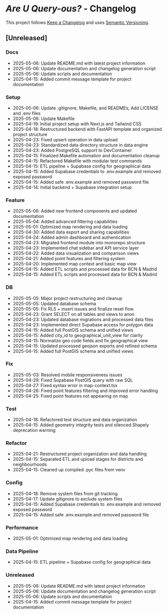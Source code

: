 # *Are U Query-ous?* - Changelog

This project follows [Keep a Changelog](https://keepachangelog.com/en/1.0.0/) and uses [Semantic Versioning](https://semver.org/).

## [Unreleased]

### Docs

- 2025-05-06: Update README.md with latest project information
- 2025-05-06: Update documentation and changelog generation script
- 2025-05-06: Update scripts and documentation
- 2025-04-15: Added commit message template for project documentation

### Setup

- 2025-05-06: Update .gitignore, Makefile, and READMEs; Add LICENSE and .env files
- 2025-05-06: Update Makefile
- 2025-04-19: Initial project setup with Next.js and Tailwind CSS
- 2025-04-18: Restructured backend with FastAPI template and organized project structure
- 2025-04-23: Fixed upsert operation in data upload
- 2025-04-23: Standardized data directory structure in data engine
- 2025-04-23: Added PostgreSQL support to DevContainer
- 2025-04-15: Finalized Makefile automation and documentation cleanup
- 2025-04-15: Refactored Makefile with modular test commands
- 2025-04-15: ETL pipeline + Supabase config for geographical data
- 2025-04-15: Added Supabase credentials to .env.example and removed exposed password
- 2025-04-15: Added safe .env.example and removed password file
- 2025-04-14: Initial backend + Supabase integration setup

### Feature

- 2025-05-06: Added new frontend components and updated documentation
- 2025-05-04: Added advanced filtering capabilities
- 2025-05-01: Optimized map rendering and data loading
- 2025-04-30: Added data export and sharing capabilities
- 2025-04-24: Added admin dashboard and authentication
- 2025-04-23: Migrated frontend module into monorepo structure
- 2025-04-23: Implemented chat sidebar and API service layer
- 2025-04-22: Added data visualization and comparison views
- 2025-04-21: Added point features and filtering system
- 2025-04-20: Implemented map context and basic map view
- 2025-04-15: Added ETL scripts and processed data for BCN & Madrid
- 2025-04-15: Added ETL scripts and processed data for BCN & Madrid

### DB

- 2025-05-05: Major project restructuring and cleanup
- 2025-05-05: Updated database schema
- 2025-05-05: Fix RLS + insert issues and finalize reset flow
- 2025-04-23: Grant SELECT on all tables and views to anon
- 2025-04-23: Updated database migrations and processed data files
- 2025-04-23: Implemented direct Supabase access for polygon data
- 2025-04-15: Added full PostGIS schema and unified views
- 2025-04-15: Added city_id to geographical_unit_view for clarity
- 2025-04-15: Normalize geo code fields and fix geographical view
- 2025-04-15: Updated processed geojson exports and refined schema
- 2025-04-15: Added full PostGIS schema and unified views

### Fix

- 2025-05-03: Resolved mobile responsiveness issues
- 2025-04-29: Fixed Supabase PostGIS query with raw SQL
- 2025-04-27: Fixed syntax error in map-context.tsx
- 2025-04-26: Fixed point features filtering and improved error handling
- 2025-04-25: Fixed point features not appearing on map

### Test

- 2025-04-18: Refactored test structure and data organization
- 2025-04-15: Added geometry integrity tests and silenced Shapely deprecation warning

### Refactor

- 2025-04-21: Restructured project organization and data handling
- 2025-04-15: Separated ETL and upload stages for districts and neighbourhoods
- 2025-04-15: Cleaned up compiled .pyc files from venv

### Config

- 2025-04-18: Remove system files from git tracking
- 2025-04-17: Update gitignore to exclude system files
- 2025-04-15: Added Supabase credentials to .env.example and removed exposed password
- 2025-04-15: Added safe .env.example and removed password file

### Performance

- 2025-05-01: Optimized map rendering and data loading

### Data Pipeline

- 2025-04-15: ETL pipeline + Supabase config for geographical data

### Unreleased

- 2025-05-06: Update README.md with latest project information
- 2025-05-06: Update documentation and changelog generation script
- 2025-05-06: Update scripts and documentation
- 2025-04-15: Added commit message template for project documentation
